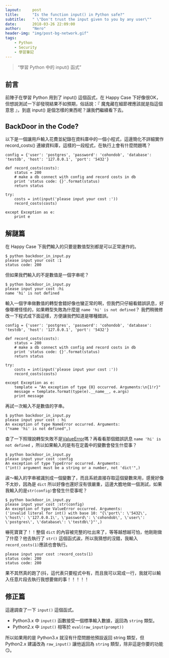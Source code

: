 ```yaml
---
layout:     post
title:      "Is the function input() in Python safe?"
subtitle:   " \"Don't trust the input given to you by any user\""
date:       2018-03-26 22:09:00
author:     "Nero"
header-img: "img/post-bg-network.gif"
tags:
    - Python
    - Security
    - 學習筆記
---
```

> “學習 Python 中的 input() 函式”

## 前言
前陣子在學習 Python 用到了 input() 這個函式，在 Happy Case 下好像很OK，但想說測試一下卻發現結果不如預期，俗話說：『 魔鬼藏在細節裡應該就是指這個意思 』，到底 input() 是個怎樣的東西呢？讓我們繼續看下去。

## BackDoor in the Code?
以下是一個讓用戶輸入花費並紀錄在資料庫中的一個小程式，這邊簡化不詳細實作 record_costs() 連線資料庫，這樣的一段程式，在執行上會有什麼問題嗎？

```
config = {'user': 'postgres', 'password': 'cohondob', 'database': 'testdb', 'host': '127.0.0.1', 'port': '5432'}

def record_costs(costs):
	status = 200
	# make a db connect with config and record costs in db
	print 'status code: {}'.format(status)
	return status

try:
	costs = int(input('please input your cost :'))
	record_costs(costs)

except Exception as e:
	print e
```

## 解謎篇
在 Happy Case 下我們輸入的只要是數值型別都是可以正常運作的。
```
$ python backdoor_in_input.py
please input your cost :1
status code: 200
```
但如果我們輸入的不是數值是一個字串呢？
```
$ python backdoor_in_input.py
please input your cost :hi
name 'hi' is not defined
```
輸入一個字串做數值的轉型會錯好像也蠻正常的啊，但我們只仔細看錯誤訊息，好像哪裡怪怪的，如果轉型失敗為什麼是 `name 'hi' is not defined`？
我們稍微修改一下程式成下面這樣，方便讓我們知道是哪種錯誤。
```
config = {'user': 'postgres', 'password': 'cohondob', 'database': 'testdb', 'host': '127.0.0.1', 'port': '5432'}

def record_costs(costs):
	status = 200
	# make a db connect with config and record costs in db
	print 'status code: {}'.format(status)
	return status

try:
	costs = int(input('please input your cost :'))
	record_costs(costs)

except Exception as e:
	template = "An exception of type {0} occurred. Arguments:\n{1!r}"
	message = template.format(type(e).__name__, e.args)
	print message
```
再試一次輸入不是數值的字串。
```
$ python backdoor_in_input.py
please input your cost : hi
An exception of type NameError occurred. Arguments:
("name 'hi' is not defined",)
```
查了一下照理說轉型失敗不是[ValueError](https://docs.python.org/2/library/exceptions.html#exceptions.ValueError)嗎？再看看那個錯誤訊息  `name 'hi' is not defined` ，所以如果輸入的是有在定義中的變數會發生什麼事？
```
$ python backdoor_in_input.py
please input your cost :config
An exception of type TypeError occurred. Arguments:
("int() argument must be a string or a number, not 'dict'",)
```
誒～輸入的字串被識別成一個變數了，而且系統直接存取這個變數來用，感覺好像不太妙，因為是 `dict` 所以好像也還好沒有很嚴重，這邊大膽地做一個測試，如果我輸入的是`str(config)`會發生什麼事呢？
```
$ python backdoor_in_input.py
please input your cost :str(config)
An exception of type ValueError occurred. Arguments:
('invalid literal for int() with base 10: "{\'port\': \'5432\', \'host\': \'127.0.0.1\', \'password\': \'cohondob\', \'user\': \'postgres\', \'database\': \'testdb\'}"',)
```
嚇死寶寶了！！整個 `dict` 的內容被完整的吐出來了，等等越想越可怕，他剛剛做了什麼？他去執行了 `str()` 這個函式誒，所以我猜想的沒錯，我輸入`record_costs(1)`應該也會執行。
```
please input your cost :record_costs(1)
status code: 200
status code: 200
```
果不其然真的跑了(抖，這代表只要程式中有，而且我可以寫成一行，我就可以輸入任意片段去執行我想要做的事！！！！！
## 修正篇
這邊調查了一下 `input()` 這個函式。
* Python3.x 中 `input()` 函數接受一個標準輸入數據，返回為 `string` 類型。
* Python2.x 中 `input()` 相等於 `eval(raw_input(prompt))`

所以如果用的是 Python3.x 就沒有什麼問題他預設返回 string 類型，但 Python2.x 建議改為 `raw_input()` 讓他返回為 `string` 類型，除非這是你要的功能 :smirk:。

